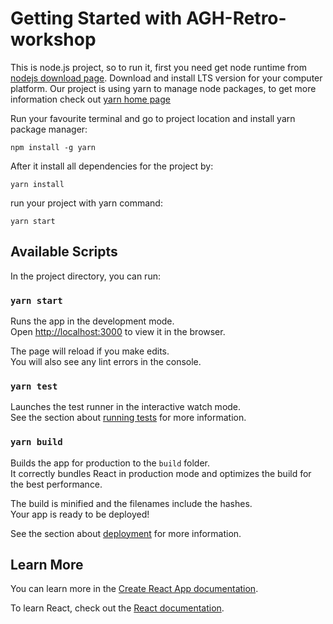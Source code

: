 # Getting Started with AGH-Retro-workshop

This is node.js project, so to run it, first you need get node runtime from [nodejs download page](https://nodejs.org/en/download/).
Download and install LTS version for your computer platform. Our project is using yarn to manage node packages, to get more information
check out [yarn home page](https://yarnpkg.com/) 

Run your favourite terminal and go to project location and install yarn package manager:

`npm install -g yarn`

After it install all dependencies for the project by: 

`yarn install`

run your project with yarn command: 

`yarn start`

## Available Scripts

In the project directory, you can run:

### `yarn start`

Runs the app in the development mode.\
Open [http://localhost:3000](http://localhost:3000) to view it in the browser.

The page will reload if you make edits.\
You will also see any lint errors in the console.

### `yarn test`

Launches the test runner in the interactive watch mode.\
See the section about [running tests](https://facebook.github.io/create-react-app/docs/running-tests) for more information.

### `yarn build`

Builds the app for production to the `build` folder.\
It correctly bundles React in production mode and optimizes the build for the best performance.

The build is minified and the filenames include the hashes.\
Your app is ready to be deployed!

See the section about [deployment](https://facebook.github.io/create-react-app/docs/deployment) for more information.

## Learn More

You can learn more in the [Create React App documentation](https://facebook.github.io/create-react-app/docs/getting-started).

To learn React, check out the [React documentation](https://reactjs.org/).
